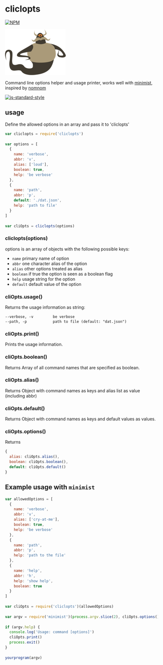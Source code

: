 # cliclopts
[![NPM](https://nodei.co/npm/cliclopts.png)](https://nodei.co/npm/cliclopts/)

![cliclopts](cliclopts.png)

Command line options helper and usage printer, works well with [minimist](https://www.npmjs.com/package/minimist), inspired by [nomnom](https://www.npmjs.com/package/nomnom)

[![js-standard-style](https://cdn.rawgit.com/feross/standard/master/badge.svg)](https://github.com/feross/standard)

## usage

Define the allowed options in an array and pass it to 'cliclopts'

```js
var cliclopts = require('cliclopts')

var options = [
  {
    name: 'verbose',
    abbr: 'v',
    alias: ['loud'],
    boolean: true,
    help: 'be verbose'
  },
  {
    name: 'path',
    abbr: 'p',
    default: './dat.json',
    help: 'path to file'
  }
]

var cliOpts = cliclopts(options)
```
### cliclopts(options)

options is an array of objects with the following possible keys:

* `name` primary name of option
* `abbr` one character alias of the option
* `alias` other options treated as alias
* `boolean` if true the option is seen as a boolean flag
* `help` usage string for the option
* `default` default value of the option


### cliOpts.usage()

Returns the usage information as string:

```
--verbose, -v         be verbose
--path, -p            path to file (default: "dat.json")
```

### cliOpts.print()

Prints the usage information.

### cliOpts.boolean()

Returns Array of all command names that are specified as boolean.

### cliOpts.alias()

Returns Object with command names as keys and alias list as value (including abbr)

### cliOpts.default()

Returns Object with command names as keys and default values as values.

### cliOpts.options()

Returns
```js
{
  alias: cliOpts.alias(),
  boolean: cliOpts.boolean(),
  default: cliOpts.default()
}
```


## Example usage with `minimist`
```js
var allowedOptions = [
  {
    name: 'verbose',
    abbr: 'v',
    alias: ['cry-at-me'],
    boolean: true,
    help: 'be verbose'
  },
  {
    name: 'path',
    abbr: 'p',
    help: 'path to the file'
  },
  {
    name: 'help',
    abbr: 'h',
    help: 'show help',
    boolean: true
  }
]

var cliOpts = require('cliclopts')(allowedOptions)

var argv = require('minimist')(process.argv.slice(2), cliOpts.options())

if (argv.help) {
  console.log('Usage: command [options]')
  cliOpts.print()
  process.exit()
}

yourprogram(argv)
```


